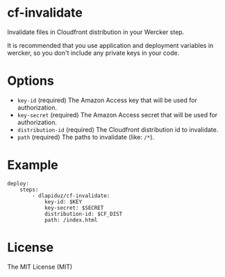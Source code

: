 # cf-invalidate

Invalidate files in Cloudfront distribution in your Wercker step.

It is recommended that you use application and deployment variables in wercker, so you don't include any private keys in your code.

# Options

* `key-id` (required) The Amazon Access key that will be used for authorization.
* `key-secret` (required) The Amazon Access secret that will be used for authorization.
* `distribution-id` (required) The Cloudfront distribution id to invalidate.
* `path` (required) The paths to invalidate (like: `/*`).

# Example

```
deploy:
    steps:
        - dlapiduz/cf-invalidate:
            key-id: $KEY
            key-secret: $SECRET
            distribution-id: $CF_DIST
            path: /index.html
```

# License

The MIT License (MIT)
